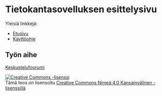 # Tietokantasovelluksen esittelysivu

Yleisiä linkkejä:

* [Etusivu](http://raot.users.cs.helsinki.fi/foorumi/)
* [Käyttöohje](https://github.com/glvv/Keskustelufoorumi/blob/master/doc/Käyttöohje.pdf)


## Työn aihe

[Keskustelufoorumi](http://advancedkittenry.github.io/suunnittelu_ja_tyoymparisto/aiheet/Keskustelufoorumi.html) 

<a rel="license" href="http://creativecommons.org/licenses/by/4.0/"><img alt="Creative Commons -lisenssi" style="border-width:0" src="https://i.creativecommons.org/l/by/4.0/88x31.png" /></a><br />Tämä teos on lisensoitu <a rel="license" href="http://creativecommons.org/licenses/by/4.0/">Creative Commons Nimeä 4.0 Kansainvälinen -lisenssillä</a>
